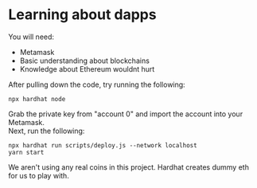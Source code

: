 # Learning about dapps
You will need:
- Metamask
- Basic understanding about blockchains
- Knowledge about Ethereum wouldnt hurt

After pulling down the code, try running the following:

```shell
npx hardhat node
```
Grab the private key from "account 0" and import the account into your Metamask.  
Next, run the following:

```shell
npx hardhat run scripts/deploy.js --network localhost
yarn start
```

We aren't using any real coins in this project. Hardhat creates dummy eth for us to play with.
